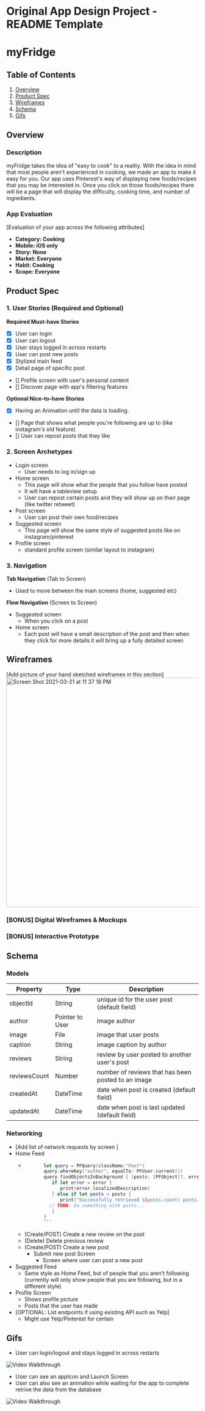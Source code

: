 


Original App Design Project - README Template
===

# myFridge

## Table of Contents
1. [Overview](#Overview)
1. [Product Spec](#Product-Spec)
1. [Wireframes](#Wireframes)
2. [Schema](#Schema)
4. [Gifs](#Gifs)

## Overview
### Description
myFridge takes the idea of "easy to cook" to a reality. With the idea in mind that most people aren't experienced in cooking, we made an app to make it easy for you. Our app uses Pinterest's way of displaying new foods/recipes that you may be interested in. Once you click on those foods/recipes there will be a page that will display the difficulty, cooking time, and number of ingredients.

### App Evaluation
[Evaluation of your app across the following attributes]
- **Category: Cooking**
- **Mobile: iOS only**
- **Story: None**
- **Market: Everyone**
- **Habit: Cooking**
- **Scope: Everyone**

## Product Spec

### 1. User Stories (Required and Optional)

**Required Must-have Stories**

- [x] User can login
- [x] User can logout
- [x] User stays logged in across restarts
- [x] User can post new posts
- [x] Stylized main feed
- [x] Detail page of specific post
- [] Profile screen with user's personal content
- [] Discover page with app's filtering features

**Optional Nice-to-have Stories**

- [x] Having an Animation until the data is loading. 
- [] Page that shows what people you're following are up to (like instagram's old feature)
- [] User can repost posts that they like

### 2. Screen Archetypes

* Login screen
   * User needs to log in/sign up
* Home screen
   * This page will show what the people that you follow have posted
   * It will have a tableview setup
   * User can repost certain posts and they will show up on their page (like twitter retweet)
* Post screen
   * User can post their own food/recipes
* Suggested screen
   * This page will show the same style of suggested posts like on instagram/pinterest 
* Profile screen
   * standard profile screen (similar layout to instagram)

### 3. Navigation

**Tab Navigation** (Tab to Screen)

* Used to move between the main screens (home, suggested etc)

**Flow Navigation** (Screen to Screen)

* Suggested screen
   * When you click on a post
* Home screen
   * Each post will have a small description of the post and then when they click for more details it will bring up a fully detailed screen

## Wireframes
[Add picture of your hand sketched wireframes in this section]
<img width="600" alt="Screen Shot 2021-03-21 at 11 37 18 PM" src="https://user-images.githubusercontent.com/69189423/111915914-85d92b00-8a9e-11eb-8ae4-f442d8c9f0f5.png">

### [BONUS] Digital Wireframes & Mockups

### [BONUS] Interactive Prototype

## Schema 

### Models
   | Property      | Type     | Description |
   | ------------- | -------- | ------------|
   | objectId      | String   | unique id for the user post (default field) |
   | author        | Pointer to User| image author |
   | image         | File     | image that user posts |
   | caption       | String   | image caption by author |
   | reviews       | String   | review by user posted to another user's post | 
   | reviewsCount | Number   | number of reviews that has been posted to an image |
   | createdAt     | DateTime | date when post is created (default field) |
   | updatedAt     | DateTime | date when post is last updated (default field) |
### Networking
- [Add list of network requests by screen ]
- Home Feed
  - ```swift
           let query = PFQuery(className:"Post")
           query.whereKey("author", equalTo: PFUser.current())
           query.findObjectsInBackground { (posts: [PFObject]?, error: Error?) in
              if let error = error { 
                 print(error.localizedDescription)
              } else if let posts = posts {
                 print("Successfully retrieved \(posts.count) posts.")
             // TODO: Do something with posts...
              }
           }
           ```
  - (Create/POST) Create a new review on the post
  - (Delete) Delete previous review
  - (Create/POST) Create a new post
    - Submit new post Screen
      - Screen where user can post a new post
- Suggested Feed
  - Same style as Home Feed, but of people that you aren't following (currently will only show people that you are following, but in a different style)
- Profile Screen
  - Shows profile picture
  - Posts that the user has made
- [OPTIONAL: List endpoints if using existing API such as Yelp]
  - Might use Yelp/Pinterest for certain

## Gifs
- User can login/logout and stays logged in across restarts
<img src='http://g.recordit.co/3MsoonJooy.gif' title='Video Walkthrough' width='' alt='Video Walkthrough' />

- User can see an appIcon and Launch Screen
- User can also see an animation while waiting for the app to complete retrive the data from the database
<img src='http://g.recordit.co/JwfaQmny8V.gif' title='Video Walkthrough' width='' alt='Video Walkthrough' />
